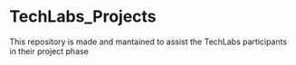 # TechLabs_Projects
This repository is made and mantained to assist the TechLabs participants in their project phase
